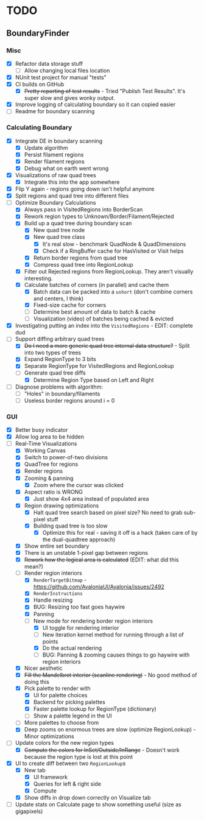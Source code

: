 # TODO

## BoundaryFinder

### Misc

- [x] Refactor data storage stuff
  - [ ] Allow changing local files location
- [x] NUnit test project for manual "tests"
- [x] CI builds on GitHub
  - [x] ~~Pretty reporting of test results~~ - Tried "Publish Test Results". It's super slow and gives wonky output.
- [x] Improve logging of calculating boundary so it can copied easier
- [ ] Readme for boundary scanning

### Calculating Boundary

- [x] Integrate DE in boundary scanning
  - [x] Update algorithm
  - [x] Persist filament regions
  - [x] Render filament regions
  - [x] Debug what on earth went wrong
- [x] Visualizations of raw quad trees
  - [x] Integrate this into the app somewhere
- [x] Flip Y again - regions going down isn't helpful anymore
- [x] Split regions and quad tree into different files
- [ ] Optimize Boundary Calculations
  - [x] Always pass in VisitedRegions into BorderScan
  - [x] Rework region types to Unknown/Border/Filament/Rejected
  - [x] Build up a quad tree during boundary scan
    - [x] New quad tree node
    - [x] New quad tree class
      - [x] It's real slow - benchmark QuadNode & QuadDimensions
      - [x] Check if a RingBuffer cache for HasVisited or Visit helps
    - [x] Return border regions from quad tree
    - [x] Compress quad tree into RegionLookup
  - [x] Filter out Rejected regions from RegionLookup. They aren't visually interesting.
  - [x] Calculate batches of corners (in parallel) and cache them
    - [x] Batch data can be packed into a `ushort` (don't combine corners and centers, I think)
    - [x] Fixed-size cache for corners
    - [ ] Determine best amount of data to batch & cache
    - [ ] Visualization (video) of batches being cached & evicted
- [x] Investigating putting an index into the `VisitedRegions` - EDIT: complete dud
- [ ] Support diffing arbitrary quad trees
  - [x] ~~Do I need a more generic quad tree internal data structure?~~ - Split into two types of trees 
  - [x] Expand RegionType to 3 bits
  - [x] Separate RegionType for VisitedRegions and RegionLookup
  - [ ] Generate quad tree diffs
    - [x] Determine Region Type based on Left and Right
- [ ] Diagnose problems with algorithm:
  - [ ] "Holes" in boundary/filaments
  - [ ] Useless border regions around i = 0

### GUI

- [x] Better busy indicator
- [x] Allow log area to be hidden
- [ ] Real-Time Visualizations
  - [x] Working Canvas
  - [x] Switch to power-of-two divisions
  - [x] QuadTree for regions
  - [x] Render regions
  - [x] Zooming & panning
    - [x] Zoom where the cursor was clicked
  - [x] Aspect ratio is WRONG
    - [x] Just show 4x4 area instead of populated area
  - [x] Region drawing optimizations
    - [x] Halt quad tree search based on pixel size? No need to grab sub-pixel stuff
    - [x] Building quad tree is too slow
      - [x] Optimize this for real - saving it off is a hack (taken care of by the dual-quadtree approach)
  - [x] Show entire set boundary
  - [x] There is an unstable 1-pixel gap between regions
  - [x] ~~Rework how the logical area is calculated~~ (EDIT: what did this mean?)
  - [ ] Render region interiors
    - [x] `RenderTargetBitmap` - https://github.com/AvaloniaUI/Avalonia/issues/2492
    - [x] `RenderInstructions`
    - [x] Handle resizing
    - [x] BUG: Resizing too fast goes haywire
    - [x] Panning
    - [ ] New mode for rendering border region interiors
      - [x] UI toggle for rendering interior
      - [ ] New iteration kernel method for running through a list of points
      - [x] Do the actual rendering
      - [ ] BUG: Panning & zooming causes things to go haywire with region interiors
  - [x] Nicer aesthetic
  - [x] ~~Fill the Mandelbrot interior (scanline rendering)~~ - No good method of doing this
  - [x] Pick palette to render with
    - [x] UI for palette choices
    - [x] Backend for picking palettes
    - [x] Faster palette lookup for RegionType (dictionary)
    - [ ] Show a palette legend in the UI
  - [ ] More palettes to choose from
  - [x] Deep zooms on enormous trees are slow (optimize RegionLookup) - Minor optimizations
- [ ] Update colors for the new region types
  - [x] ~~Compute the colors for InSet/Outside/InRange~~ - Doesn't work because the region type is lost at this point
- [x] UI to create diff between two `RegionLookup`s
  - [x] New tab
    - [x] UI framework
    - [x] Queries for left & right side
    - [x] Compute
  - [x] Show diffs in drop down correctly on Visualize tab
- [ ] Update stats on Calculate page to show something useful (size as gigapixels)
